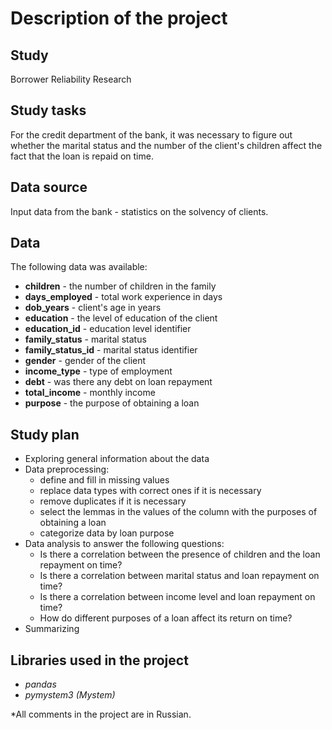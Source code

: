 # Description of the project

## Study
Borrower Reliability Research

## Study tasks
For the credit department of the bank, it was necessary to figure out whether the marital status and the number of the client's children affect the fact that the loan is repaid on time.

## Data source
Input data from the bank - statistics on the solvency of clients.

## Data
The following data was available:

- **children** - the number of children in the family
- **days_employed** - total work experience in days
- **dob_years** - client's age in years
- **education** - the level of education of the client
- **education_id** - education level identifier
- **family_status** - marital status
- **family_status_id** - marital status identifier
- **gender** - gender of the client
- **income_type** - type of employment
- **debt** - was there any debt on loan repayment
- **total_income** - monthly income
- **purpose** - the purpose of obtaining a loan

## Study plan

- Exploring general information about the data
- Data preprocessing:
    - define and fill in missing values
    - replace data types with correct ones if it is necessary
    - remove duplicates if it is necessary
    - select the lemmas in the values of the column with the purposes of obtaining a loan
    - categorize data by loan purpose
- Data analysis to answer the following questions:
    - Is there a correlation between the presence of children and the loan repayment on time?
    - Is there a correlation between marital status and loan repayment on time?
    - Is there a correlation between income level and loan repayment on time?
    - How do different purposes of a loan affect its return on time?
- Summarizing

## Libraries used in the project

- *pandas*
- *pymystem3 (Mystem)*

*All comments in the project are in Russian.